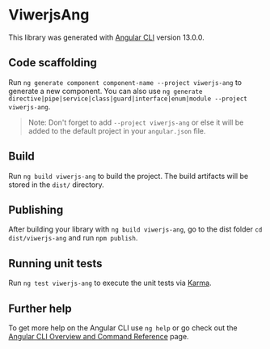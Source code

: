 # ViwerjsAng

This library was generated with [Angular CLI](https://github.com/angular/angular-cli) version 13.0.0.

## Code scaffolding

Run `ng generate component component-name --project viwerjs-ang` to generate a new component. You can also use `ng generate directive|pipe|service|class|guard|interface|enum|module --project viwerjs-ang`.
> Note: Don't forget to add `--project viwerjs-ang` or else it will be added to the default project in your `angular.json` file. 

## Build

Run `ng build viwerjs-ang` to build the project. The build artifacts will be stored in the `dist/` directory.

## Publishing

After building your library with `ng build viwerjs-ang`, go to the dist folder `cd dist/viwerjs-ang` and run `npm publish`.

## Running unit tests

Run `ng test viwerjs-ang` to execute the unit tests via [Karma](https://karma-runner.github.io).

## Further help

To get more help on the Angular CLI use `ng help` or go check out the [Angular CLI Overview and Command Reference](https://angular.io/cli) page.
